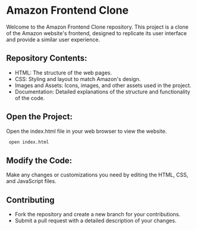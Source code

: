 # Amazon Frontend  Clone
Welcome to the Amazon Frontend Clone repository. This project is a clone of the Amazon website's frontend, designed to replicate its user interface and provide a similar user experience.


## Repository Contents:

- HTML: The structure of the web pages.
- CSS: Styling and layout to match Amazon's design.
- Images and Assets: Icons, images, and other assets used in the project.
- Documentation: Detailed explanations of the structure and functionality of the code.

## Open the Project:

Open the index.html file in your web browser to view the website.

```bash
 open index.html
```

## Modify the Code:
Make any changes or customizations you need by editing the HTML, CSS, and JavaScript files.
## Contributing

- Fork the repository and create a new branch for your contributions.
- Submit a pull request with a detailed description of your changes.


